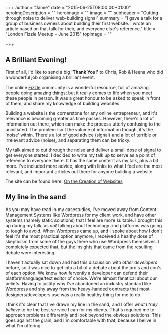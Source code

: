 +++
author = "Jamie"
date = "2015-06-25T08:00:00+01:00"
heroImgDescription = ""
heroimage = ""
image = ""
subheader = "Cutting through noise to deliver web-building signal"
summary = "I gave a talk for a group of business owners about building their first website. I wrote an article based on that talk for their, and everyone else's reference."
title = "London Fizzle Meetup - June 2015"
topimage = ""

+++

## A Brilliant Evening!

First of all, I'd like to send a big **'Thank You!'** to Chris, Rob & Heena who did a wonderful job organising a brilliant event.

The online [Fizzle](http://fizzle.co/?aid=8451) community is a wonderful resource, full of amazing people doing amazing things; but it really comes to life when you meet these people in person. It was a great honour to be asked to speak in front of them, and share my knowledge of building websites.

Building a website is the cornerstone for any online entrepreneur, and it's relevance is becoming greater as time passes. However, there's a lot of information out there, which can make the process utterly confusing to the uninitiated. The problem isn't the volume of information though, it's the 'noise' within. There's a lot of good advice (signal) and a lot of terrible or irrelevant advice (noise), and separating them can be tricky.

My talk aimed to cut through the noise and deliver a small dose of signal to get everyone started. I decided to write my talk up to serve as a point of reference to everyone there. It has the same content as my talk, plus a bit more. I've included more advice, along with links to what I feel are the most relevant, and important articles out there for anyone building a website.

The site can be found here: [On the Creation of Websites](http://fizzle-london.netlify.com)

## My line in the sand

As you may have read in my casestudies, I've moved away from Content Management Systems like Wordpress for my client work, and have other systems (namely static solutions) that I feel are more suitable. I brought this up during my talk, as *not* talking about technology and platforms was going to tough to avoid. When Wordpress came up, and I spoke about how I don't feel it's the most practical option anymore, I received a healthy dose of skepticism from some of the guys there who use Wordpress themselves. I completely expected that, but the insights that came from the resulting debate were interesting.

I haven't actually sat down and had this discussion with *other developers* before, so it was nice to get into a bit of a debate about the pro's and con's of each option. We know how fervently a developer can defend their platform/language/text editor of choice. We're almost fanatical about our beliefs. Having to justify why I've abandoned an industry standard like Wordpress and shy away from the heavy-handed contracts that most designers/developers use was a really healthy thing for me to do.


I think it's clear that I've drawn my line in the sand, and I offer *what I truly believe* to be the best service I can for my clients. That's required me to approach problems differently and look beyond the obvious solutions. This goes against the grain, and I'm comfortable with that, because I belive in what I'm offering.

